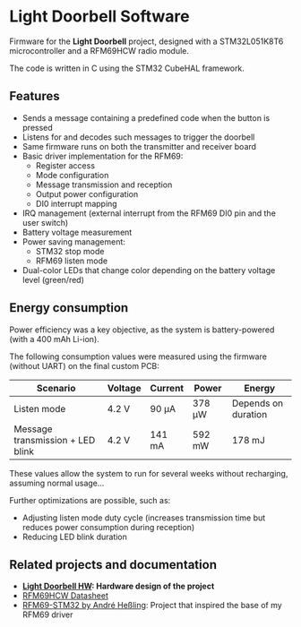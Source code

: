 # Light Doorbell Software

Firmware for the **Light Doorbell** project, designed with a STM32L051K8T6 microcontroller and a RFM69HCW radio module. 

The code is written in C using the STM32 CubeHAL framework.

## Features

- Sends a message containing a predefined code when the button is pressed
- Listens for and decodes such messages to trigger the doorbell
- Same firmware runs on both the transmitter and receiver board
- Basic driver implementation for the RFM69:
  - Register access
  - Mode configuration
  - Message transmission and reception
  - Output power configuration
  - DI0 interrupt mapping
- IRQ management (external interrupt from the RFM69 DI0 pin and the user switch)
- Battery voltage measurement
- Power saving management:
  - STM32 stop mode
  - RFM69 listen mode
- Dual-color LEDs that change color depending on the battery voltage level (green/red)

## Energy consumption

Power efficiency was a key objective, as the system is battery-powered (with a 400 mAh Li-ion).  

The following consumption values were measured using the firmware (without UART) on the final custom PCB:

| Scenario                            | Voltage | Current   | Power     | Energy              |
|-------------------------------------|---------|-----------|-----------|---------------------|
| Listen mode                         | 4.2 V   | 90 µA     | 378 µW    | Depends on duration |
| Message transmission + LED blink    | 4.2 V   | 141 mA    | 592 mW    | 178 mJ              |

These values allow the system to run for several weeks without recharging, assuming normal usage...  

Further optimizations are possible, such as:
- Adjusting listen mode duty cycle (increases transmission time but reduces power consumption during reception)
- Reducing LED blink duration

## Related projects and documentation

- **[Light Doorbell HW](https://github.com/Estylos/Light-Doorbell-HW): Hardware design of the project**
- [RFM69HCW Datasheet](https://cdn.sparkfun.com/datasheets/Wireless/General/RFM69HCW-V1.1.pdf)
- [RFM69-STM32 by André Heßling](https://github.com/ahessling/RFM69-STM32): Project that inspired the base of my RFM69 driver
